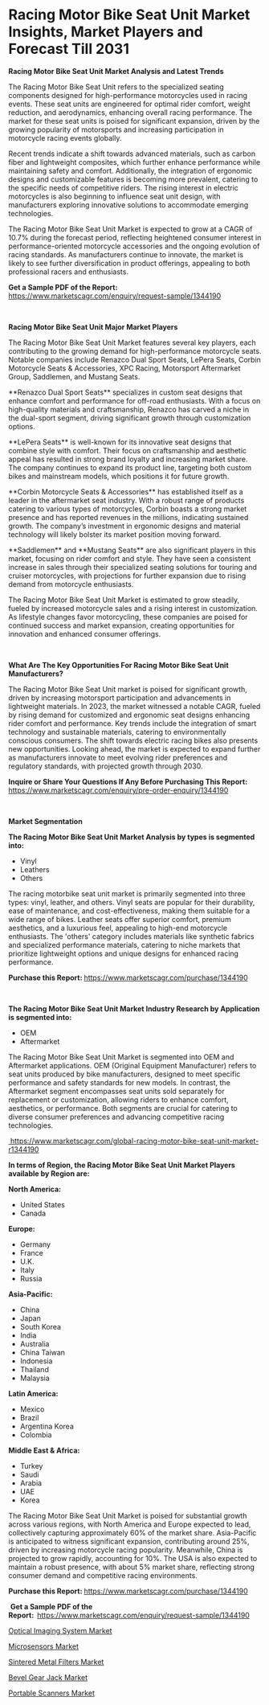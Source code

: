 <p><h1>Racing Motor Bike Seat Unit Market Insights, Market Players and Forecast Till 2031</h1></p><p><strong>Racing Motor Bike Seat Unit Market Analysis and Latest Trends</strong></p>
<p><p>The Racing Motor Bike Seat Unit refers to the specialized seating components designed for high-performance motorcycles used in racing events. These seat units are engineered for optimal rider comfort, weight reduction, and aerodynamics, enhancing overall racing performance. The market for these seat units is poised for significant expansion, driven by the growing popularity of motorsports and increasing participation in motorcycle racing events globally.</p><p>Recent trends indicate a shift towards advanced materials, such as carbon fiber and lightweight composites, which further enhance performance while maintaining safety and comfort. Additionally, the integration of ergonomic designs and customizable features is becoming more prevalent, catering to the specific needs of competitive riders. The rising interest in electric motorcycles is also beginning to influence seat unit design, with manufacturers exploring innovative solutions to accommodate emerging technologies.</p><p>The Racing Motor Bike Seat Unit Market is expected to grow at a CAGR of 10.7% during the forecast period, reflecting heightened consumer interest in performance-oriented motorcycle accessories and the ongoing evolution of racing standards. As manufacturers continue to innovate, the market is likely to see further diversification in product offerings, appealing to both professional racers and enthusiasts.</p></p>
<p><strong>Get a Sample PDF of the Report:&nbsp;</strong> <a href="https://www.marketscagr.com/enquiry/request-sample/1344190?utm_campaign=1177&utm_medium=2&utm_source=Github&utm_content=ia&utm_term=03102024&utm_id=racing-motor-bike-seat-unit">https://www.marketscagr.com/enquiry/request-sample/1344190</a></p>
<p>&nbsp;</p>
<p><strong>Racing Motor Bike Seat Unit Major Market Players</strong></p>
<p><p>The Racing Motor Bike Seat Unit Market features several key players, each contributing to the growing demand for high-performance motorcycle seats. Notable companies include Renazco Dual Sport Seats, LePera Seats, Corbin Motorcycle Seats & Accessories, XPC Racing, Motorsport Aftermarket Group, Saddlemen, and Mustang Seats.</p><p>**Renazco Dual Sport Seats** specializes in custom seat designs that enhance comfort and performance for off-road enthusiasts. With a focus on high-quality materials and craftsmanship, Renazco has carved a niche in the dual-sport segment, driving significant growth through customization options.</p><p>**LePera Seats** is well-known for its innovative seat designs that combine style with comfort. Their focus on craftsmanship and aesthetic appeal has resulted in strong brand loyalty and increasing market share. The company continues to expand its product line, targeting both custom bikes and mainstream models, which positions it for future growth.</p><p>**Corbin Motorcycle Seats & Accessories** has established itself as a leader in the aftermarket seat industry. With a robust range of products catering to various types of motorcycles, Corbin boasts a strong market presence and has reported revenues in the millions, indicating sustained growth. The company’s investment in ergonomic designs and material technology will likely bolster its market position moving forward.</p><p>**Saddlemen** and **Mustang Seats** are also significant players in this market, focusing on rider comfort and style. They have seen a consistent increase in sales through their specialized seating solutions for touring and cruiser motorcycles, with projections for further expansion due to rising demand from motorcycle enthusiasts.</p><p>The Racing Motor Bike Seat Unit Market is estimated to grow steadily, fueled by increased motorcycle sales and a rising interest in customization. As lifestyle changes favor motorcycling, these companies are poised for continued success and market expansion, creating opportunities for innovation and enhanced consumer offerings.</p></p>
<p>&nbsp;</p>
<p><strong>What Are The Key Opportunities For Racing Motor Bike Seat Unit Manufacturers?</strong></p>
<p><p>The Racing Motor Bike Seat Unit market is poised for significant growth, driven by increasing motorsport participation and advancements in lightweight materials. In 2023, the market witnessed a notable CAGR, fueled by rising demand for customized and ergonomic seat designs enhancing rider comfort and performance. Key trends include the integration of smart technology and sustainable materials, catering to environmentally conscious consumers. The shift towards electric racing bikes also presents new opportunities. Looking ahead, the market is expected to expand further as manufacturers innovate to meet evolving rider preferences and regulatory standards, with projected growth through 2030.</p></p>
<p><strong>Inquire or Share Your Questions If Any Before Purchasing This Report:</strong> <a href="https://www.marketscagr.com/enquiry/pre-order-enquiry/1344190?utm_campaign=1177&utm_medium=2&utm_source=Github&utm_content=ia&utm_term=03102024&utm_id=racing-motor-bike-seat-unit">https://www.marketscagr.com/enquiry/pre-order-enquiry/1344190</a></p>
<p>&nbsp;</p>
<p><strong>Market Segmentation</strong></p>
<p><strong>The Racing Motor Bike Seat Unit Market Analysis by types is segmented into:</strong></p>
<p><ul><li>Vinyl</li><li>Leathers</li><li>Others</li></ul></p>
<p><p>The racing motorbike seat unit market is primarily segmented into three types: vinyl, leather, and others. Vinyl seats are popular for their durability, ease of maintenance, and cost-effectiveness, making them suitable for a wide range of bikes. Leather seats offer superior comfort, premium aesthetics, and a luxurious feel, appealing to high-end motorcycle enthusiasts. The 'others' category includes materials like synthetic fabrics and specialized performance materials, catering to niche markets that prioritize lightweight options and unique designs for enhanced racing performance.</p></p>
<p><strong>Purchase this Report:&nbsp;</strong><a href="https://www.marketscagr.com/purchase/1344190?utm_campaign=1177&utm_medium=2&utm_source=Github&utm_content=ia&utm_term=03102024&utm_id=racing-motor-bike-seat-unit">https://www.marketscagr.com/purchase/1344190</a></p>
<p>&nbsp;</p>
<p><strong>The Racing Motor Bike Seat Unit Market Industry Research by Application is segmented into:</strong></p>
<p><ul><li>OEM</li><li>Aftermarket</li></ul></p>
<p><p>The Racing Motor Bike Seat Unit Market is segmented into OEM and Aftermarket applications. OEM (Original Equipment Manufacturer) refers to seat units produced by bike manufacturers, designed to meet specific performance and safety standards for new models. In contrast, the Aftermarket segment encompasses seat units sold separately for replacement or customization, allowing riders to enhance comfort, aesthetics, or performance. Both segments are crucial for catering to diverse consumer preferences and advancing competitive racing technologies.</p></p>
<p><a href="https://www.marketscagr.com/global-racing-motor-bike-seat-unit-market-r1344190?utm_campaign=1177&utm_medium=2&utm_source=Github&utm_content=ia&utm_term=03102024&utm_id=racing-motor-bike-seat-unit">&nbsp;https://www.marketscagr.com/global-racing-motor-bike-seat-unit-market-r1344190</a></p>
<p><strong>In terms of Region, the Racing Motor Bike Seat Unit Market Players available by Region are:</strong></p>
<p>
    <p> <strong> North America: </strong>
        <ul>
            <li>United States</li>
            <li>Canada</li>
        </ul>
        </p> 
    <p> <strong> Europe: </strong>
        <ul>
            <li>Germany</li>
            <li>France</li>
            <li>U.K.</li>
            <li>Italy</li>
            <li>Russia</li>
        </ul>
        </p> 
    <p> <strong> Asia-Pacific: </strong>
        <ul>
            <li>China</li>
            <li>Japan</li>
            <li>South Korea</li>
            <li>India</li>
            <li>Australia</li>
            <li>China Taiwan</li>
            <li>Indonesia</li>
            <li>Thailand</li>
            <li>Malaysia</li>
        </ul>
        </p> 
    <p> <strong> Latin America: </strong>
        <ul>
            <li>Mexico</li>
            <li>Brazil</li>
            <li>Argentina Korea</li>
            <li>Colombia</li>
        </ul>
        </p> 
    <p> <strong> Middle East & Africa: </strong>
        <ul>
            <li>Turkey</li>
            <li>Saudi</li>
            <li>Arabia</li>
            <li>UAE</li>
            <li>Korea</li>
        </ul>
    </p>
    </p>
<p><p>The Racing Motor Bike Seat Unit Market is poised for substantial growth across various regions, with North America and Europe expected to lead, collectively capturing approximately 60% of the market share. Asia-Pacific is anticipated to witness significant expansion, contributing around 25%, driven by increasing motorcycle racing popularity. Meanwhile, China is projected to grow rapidly, accounting for 10%. The USA is also expected to maintain a robust presence, with about 5% market share, reflecting strong consumer demand and competitive racing environments.</p></p>
<p><strong>Purchase this Report: </strong><a href="https://www.marketscagr.com/purchase/1344190?utm_campaign=1177&utm_medium=2&utm_source=Github&utm_content=ia&utm_term=03102024&utm_id=racing-motor-bike-seat-unit">https://www.marketscagr.com/purchase/1344190</a></p>
<p>&nbsp;<strong>Get a Sample PDF of the Report:&nbsp;&nbsp;</strong><a href="https://www.marketscagr.com/enquiry/request-sample/1344190?utm_campaign=1177&utm_medium=2&utm_source=Github&utm_content=ia&utm_term=03102024&utm_id=racing-motor-bike-seat-unit">https://www.marketscagr.com/enquiry/request-sample/1344190</a></p>
<p><strong></strong></p>
<p><p><a href="https://www.linkedin.com/pulse/global-optical-imaging-system-market-analysis-key-trends-8pyle?trackingId=Vjvrd1NWSW6p8ddlov1rXA%3D%3D&utm_campaign=1177&utm_medium=2&utm_source=Github&utm_content=ia&utm_term=03102024&utm_id=racing-motor-bike-seat-unit">Optical Imaging System Market</a></p><p><a href="https://www.linkedin.com/pulse/microsensors-market-global-trends-forecast-2024-2031-q5qbc?trackingId=qvY1rl4vTROJLsIYlLN%2BsA%3D%3D&utm_campaign=1177&utm_medium=2&utm_source=Github&utm_content=ia&utm_term=03102024&utm_id=racing-motor-bike-seat-unit">Microsensors Market</a></p><p><a href="https://www.linkedin.com/pulse/navigating-global-sintered-metal-filters-market-landscape-rwnqf?trackingId=wjYlEOaYQGCDlje04GHtCw%3D%3D&utm_campaign=1177&utm_medium=2&utm_source=Github&utm_content=ia&utm_term=03102024&utm_id=racing-motor-bike-seat-unit">Sintered Metal Filters Market</a></p><p><a href="https://www.linkedin.com/pulse/bevel-gear-jack-market-trends-strategic-insights-2024-2031-t55yf?trackingId=S4YnCifKRB2rddEv%2BgWZYQ%3D%3D&utm_campaign=1177&utm_medium=2&utm_source=Github&utm_content=ia&utm_term=03102024&utm_id=racing-motor-bike-seat-unit">Bevel Gear Jack Market</a></p><p><a href="https://www.linkedin.com/pulse/market-dynamics-future-trends-global-portable-scanners-sector-2jx8f?utm_campaign=1177&utm_medium=2&utm_source=Github&utm_content=ia&utm_term=03102024&utm_id=racing-motor-bike-seat-unit">Portable Scanners Market</a></p></p>